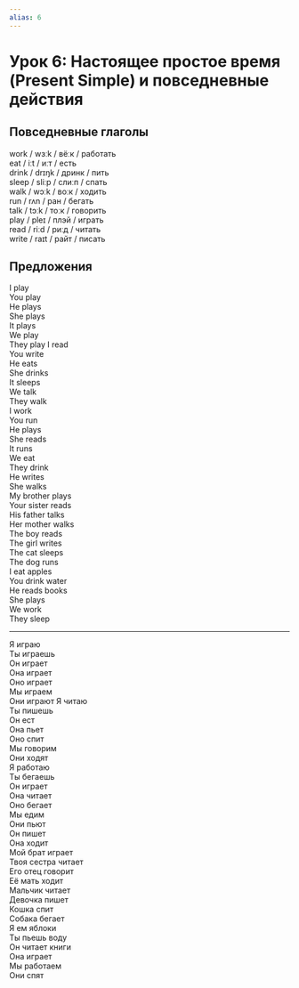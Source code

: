 ```yaml
---
alias: 6
---
```


# Урок 6: Настоящее простое время (Present Simple) и повседневные действия

## Повседневные глаголы

work / wɜːk / вёːк / работать  
eat / iːt / иːт / есть  
drink / drɪŋk / дринк / пить  
sleep / sliːp / слиːп / спать  
walk / wɔːk / воːк / ходить  
run / rʌn / ран / бегать  
talk / tɔːk / тоːк / говорить  
play / pleɪ / плэй / играть  
read / riːd / риːд / читать  
write / raɪt / райт / писать

## Предложения

I play  
You play  
He plays  
She plays  
It plays  
We play  
They play
I read  
You write  
He eats  
She drinks  
It sleeps  
We talk  
They walk  
I work  
You run  
He plays  
She reads  
It runs  
We eat  
They drink  
He writes  
She walks  
My brother plays  
Your sister reads  
His father talks  
Her mother walks  
The boy reads  
The girl writes  
The cat sleeps  
The dog runs  
I eat apples  
You drink water  
He reads books  
She plays  
We work  
They sleep

---

Я играю  
Ты играешь  
Он играет  
Она играет  
Оно играет  
Мы играем  
Они играют
Я читаю  
Ты пишешь  
Он ест  
Она пьет  
Оно спит  
Мы говорим  
Они ходят  
Я работаю  
Ты бегаешь  
Он играет  
Она читает  
Оно бегает  
Мы едим  
Они пьют  
Он пишет  
Она ходит  
Мой брат играет  
Твоя сестра читает  
Его отец говорит  
Её мать ходит  
Мальчик читает  
Девочка пишет  
Кошка спит  
Собака бегает  
Я ем яблоки  
Ты пьешь воду  
Он читает книги  
Она играет  
Мы работаем  
Они спят
